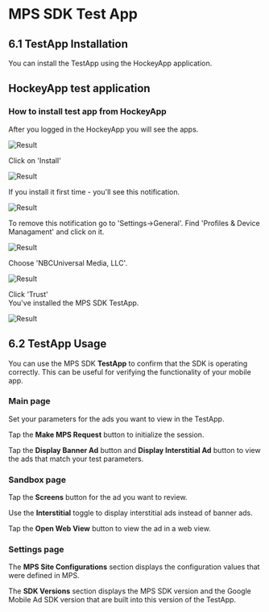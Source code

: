 # MPS SDK Test App 

## 6.1 TestApp Installation

You can install the TestApp using the HockeyApp application. 

## HockeyApp test application

### How to install test app from HockeyApp

After you logged in the HockeyApp you will see the apps.

![Result](/pics/hockey/hck_01.png)

Click on 'Install' 

![Result](/pics/hockey/hck_02.png)

If you install it first time - you'll see this notification.

![Result](/pics/hockey/hck_03.png)

To remove this notification go to 'Settings->General'.
Find 'Profiles & Device Managament' and click on it.

![Result](/pics/hockey/hck_04.jpg)

Choose 'NBCUniversal Media, LLC'.

![Result](/pics/hockey/hck_05.jpg)

Click 'Trust'  
You've installed the MPS SDK TestApp.

![Result](/pics/hockey/hck_06.png)

## 6.2 TestApp Usage

You can use the MPS SDK **TestApp** to confirm that the SDK is operating correctly. This can be useful for verifying the functionality of your mobile app.

### Main page

Set your parameters for the ads you want to view in the TestApp.

Tap the **Make MPS Request** button to initialize the session.

Tap the **Display Banner Ad** button and **Display Interstitial Ad** button to view the ads that match your test parameters.

### Sandbox page

Tap the **Screens** button for the ad you want to review.

Use the **Interstitial** toggle to display interstitial ads instead of banner ads.

Tap the **Open Web View** button to view the ad in a web view.

### Settings page

The **MPS Site Configurations** section displays the configuration values that were defined in MPS.

The **SDK Versions**  section displays the MPS SDK version and the Google Mobile Ad SDK version that are built into this version of the TestApp. 

